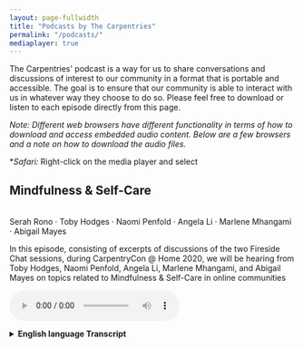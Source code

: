 ```yaml
---
layout: page-fullwidth
title: "Podcasts by The Carpentries"
permalink: "/podcasts/"
mediaplayer: true
---
```


The Carpentries' podcast is a way for us to share conversations and discussions of interest to our community in a format that is portable and accessible. The goal is to ensure that our community is able to interact with us in whatever way they choose to do so. Please feel free to download or listen to each episode directly from this page. 

*Note: Different web browsers have different functionality in terms of how to download and access embedded audio content. Below are a few browsers and a note on how to download the audio files.*

**Safari:* Right-click on the media player and select 


## Mindfulness & Self-Care

<br/> Serah Rono · Toby Hodges · Naomi Penfold · Angela Li · Marlene Mhangami · Abigail Mayes

In this episode, consisting of excerpts of discussions of the two Fireside Chat sessions, during CarpentryCon @ Home 2020, we will be hearing from Toby Hodges, Naomi Penfold, Angela Li, Marlene Mhangami, and Abigail Mayes on topics related to Mindfulness & Self-Care in online communities


<audio src="https://files.carpentries.org/podcasts/2021e001-carpentries-podcast.mp3" type="audio/mp3" controls preload></audio>

<details>
<summary>
<strong>English language Transcript</strong>
</summary> 

**Serah Rono**: Hello and welcome to the first episode of The Carpentries’ new podcast. In this episode, consisting of excerpts of discussions of the two Fireside Chat sessions, during CarpentryCon @ Home 2020, we will be hearing from Toby Hodges, Naomi Penfold, Angela Li, Marlene Mhangami, and Abigail Mayes on topics related to Mindfulness & Self-Care in online communities

**Music Break**

**Serah Rono**: I want to throw a question at Toby and Naomi. So someone asked: “I would love to know how successful community managers balance their life with the work that seems to take everything that one has. How do you avoid the trap of there always being more that one could do?”

**Naomi Penfold**: Can I go first? Cool, okay. Oh, gosh. Play. Play. I have learned the hard way, as I’m sure many people have, that you cannot just work all the time and not give yourself the joy of play. So, I now do improvised comedy with a troupe in Edinburgh. It’s totally different. I don’t look at my laptop. It’s not work-related. It’s creative. There’s different people. I learned that tip from Monica Granados, who runs a product in the Open Science space, and it’s just been amazing. As good as meds for depression, honestly. It’s been amazing. So, I think that’s really important, and the other thing I’d say is boundaries. Toby role models this really well, this ability to know what you can bring, what value you offer and prioritise that for the capacity and time you have, because you cannot give yourself 100 percent to other people all the time and that’s what Community Managers like. We turn up for other people; it’s what fires us. But we just run out of fuel if you just carry on without sustaining yourself. So, I would strongly advocate that you’re not a bad person if you say no. You’re not a bad person if you say, “Not this time,” because you know what you need to do every week, every month, and what you need in order to also be a well-rounded person with friends and family and joy in your life and things like that.

**Serah Rono**: Amazing. Thank you Naomi, and Toby?

**Toby Hodges**: Yeah. So, everything Naomi said, and I can add a few things, I guess. Advice that was given to me by another Carpentries instructor recently is to actively practice saying no to people; saying, “Thanks very much for the opportunity, but I don’t have time.” Or if you don’t feel comfortable doing that, and sometimes it can be really hard to actually say no – I find it hard to say no to people to their face – at least practice saying, “Thanks very much for thinking of me. Before I commit to anything, I need to check my calendar to make sure that I don’t have any other commitments that will get in the way of this.” This is good because it gives you the time to actually go check your calendar, which is probably something that you want to do. It doesn’t do any harm, and it also gives you the time and the space if you need it, like I often do, to compose that really nicely-worded, polite email that actually says no to the person that asked you to do something. I find that a lot easier, to be honest, than saying no to them in person, in the flesh. 

I’ll also add, I think because we should talk a little bit about not only our responsibility to ourselves here, although that is very important, but also the responsibility that we have to our community members. You should remember that first of all, if you aren’t looking after yourself you’re not putting yourself in a position where you can look after the community that you’re working with. Last night on the equivalent call I gave a name check to Malvika, but she’s actually here today, so I get to wave at her. Hi, Malvika. Malvika talked relatively recently on Twitter about not only saying no to things but also being proud of yourself as a Community Manager if you’re the type of person that people feel like they can say no to as well. If you present yourself in that way to your community, you should feel proud of yourself for having done so. 
Serah Rono: So Angela Li, I have a question for you, and it’s very related to what Toby was talking about. It came from a community member and they ask “What practices or skills have you found most transformative in working with others as a community leader?”
Angela Li: This is good. I feel like I have a few that I’ve developed over time. I think one of the first ones for me is practicing gratitude on a daily basis. I think a lot of people here do that and it just helps me through the day and it helps me sort of realize how amazing my communities are. By that, reaching out to people and letting them know, like, “Hey, that was a fantastic talk you gave,” or “I really appreciated when you helped out with that one thing.” So, I don’t do it enough and I wish I did it more, but I think every time I do even just thank someone and say, “Hey, I really appreciated that,” it makes my day better; it makes their day better. So, I think that’s a fundamental practice. I’m trying to get good at it. So, sort of that praise. Making sure that you’re telling people what they’re doing well, not only “We could improve this.” And this is something that I feel took me a while to develop, because I’m always so focused on what we could do better after a successful event or launch or something. After some resource goes out, I’m like, “Man, we could have done this better,” but stepping back and doing a debrief of what went well – what was good about that? What do we want to keep in that process? Focusing on – doing a debrief of your success, not only how to improve. Making sure that’s a key part. So, I think it’s sort of two things, gratitude and debriefing your successes. And once I started doing that, I realized sometimes my successes aren’t actually – like, they’re successes in the outcome, but maybe not in the process. So, whatever came out of it might have been good, and maybe the process to get there could be improved. So, thinking about that, too.
I’m trying to think of something else. I think one final thing that I want to mention is I think listening is probably – I used to feel really nervous about open silences and would always rush to fill those silences, especially on Zoom. It just gets really awkward after a while. You don’t want to just sit there in silence. Giving myself – doing a little count to five seconds in my brain, and people who are quiet will jump in and say something. And I think really working on those listening skills, so if you could take, like, a coaching class, a class that allows you to develop those listening skills, that’s so valuable. The first thing I did as a Maintainer Community Lead, actually, was to have three or four months of just random calls with people in the community and just talk to them about what’s going well, what’s going on, what’s happening. Maybe it’s the social scientist in me, just sitting with people and being like, “So, tell me about your experience in the community? What’s happening?” And sometimes you don’t have the time for that, but if you do, it’s definitely worth the input. It’s sort of like, the ethnographic, “Tell me about your experience and tell me about what you need.” And from that, I realized there were things that I didn’t realize we needed to think about that were really important to people. So, the listening, the practicing gratitude, the debriefing your successes – those are a few things that really were transformative for me.

**Serah Rono**: And now let’s hear from Marlene on the topic of  practices or skills you have found most transformative in working with communities.

**Marlene Mhangami**: Sure. So, I think when I think of practices and skills for myself personally, I would 100 percent agree with what everyone has just said, and what Naomi said was also great as well in terms of trying to move out of the tech bubble sometimes is great – it’s a really good thing. And for me, I try to at least once a week have a day where I’m just not doing anything tech-related. I’m not doing anything work-related at all, and that’s been very helpful for me. I also try and meditate, personally. Not consistently – I’m not consistent with that, but it does help when I am consistent about it. In terms of – so, that would be for self-care, and 100 percent I would agree with Toby in terms of saying no and learning to be able to do that.
In terms of the larger, broader community and encouraging care for our community, I think for myself I have – I think a really key part of that is trying to understand the community and the needs of your specific community. I work a lot with the African Python community and also do some work with the American Python community, and they’re very different communities, very different needs. Some overlap in that, but they are very different needs for the two communities. And so, for me, I think I have tried my best to really connect with specific people in certain communities. Ask them, “Okay, what are the needs in your specific country?” For example, someone was saying that they’re from a Francophone country and we hadn’t actually been – all of our meetings had been in English and we hadn’t done anything French-related at all. So, taking in that feedback and saying, “Okay, how can we actually care for this segment of our community?” It’s very difficult to do that sometimes, but I think actively engaging with your community members is a great way to find out what they need.

**Serah Rono**: Amazing. I really like that and especially because active listening is such an underrated and important skill, and it is really important for all of us to find opportunities to cultivate it as we work with communities as we go along. Thank you so much. 
The next question is for Abigail. how can open communities begin to embrace and practice community care?

**Abigail Mayes**: I do think community care and personal care are really related, and the way I see personal care is just making sure I’m running at a pace that I can sustain long-term and just knowing that I can’t sustain a movement or a community if I’m not sustaining myself. So, starting with that and making sure I’m pacing myself properly, and everyone’s pace is different and it changes depending on what life stage you’re in, but then adapting that to the community. Helping your community pace themselves. You don’t want your community to be a flash in the pan that gets really worked up and does something for one week and then everyone burns out and has to go take a rest. Sometimes that’s what you need. You need that spurt of energy to reach something, but understand that people need to take a break afterwards. Or even when there’s a crisis, understanding that people might need to step away from this project for a while and that’s okay, but they might need to rally together. So, just understand the pacing of your community and make sure people aren’t going too hard, and check in with people. I just love all of these suggestions about the coworking and leaning on community and leaning on others. Make sure you’re actually asking people how they’re doing and do regular check-ins and see, like, are people still finding joy in this work or is this becoming a real burden?

And then, to really help with that, I find it makes a big difference if you can structure the way people interact with your community so that it’s okay for them to step away for a little while and come back and there’s no shame in that. Just make it okay for people to step in and out whenever they can. That usually shows that you care about them and gives them permission to take a few months out if it’s been really rough. And I think we’re seeing this now with so much going on in the world. People really need to take a step back, and making that okay and not shaming people for that.

**Serah Rono**: Amazing. Thank you so much Abby. Thank you for listening to the pilot episode of our new podcast. Next week we will publish excerpts from the discussions on Equity & Inclusion also discussed at CarpentryCon @ Home 2020. If you enjoyed this podcast and want to hear more, please let us know on Twitter, @thecarpentries.

**End**

</details>




<!-- Here's how to add new podcast episode listings on this page


## Podcast 2 Title
<br/> Host 1 · Guest 1 · Guest 2 · Guest 3

[3-4 sentence summary text about the episode goes here]

[embed your audio below]
<audio src="linktoyour.mp3?autoplay=1&loop=1&controls=0" controls preload></audio>

<details>
<summary>
<strong>podcast episode transcript in specific language goes here</strong>
</summary> 

[ add transcript text here please ]
</details>

<details>
<summary>
<strong>links to all resources mentioned in the podcast go here</strong>
</summary>
[ link to all resources mentioned in the podcast chronologically ]
</details>

-->

